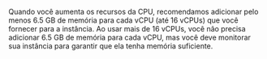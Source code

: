 Quando você aumenta os recursos da CPU, recomendamos adicionar pelo menos 6.5 GB de memória para cada vCPU (até 16 vCPUs) que você fornecer para a instância. Ao usar mais de 16 vCPUs, você não precisa adicionar 6.5 GB de memória para cada vCPU, mas você deve monitorar sua instância para garantir que ela tenha memória suficiente.
